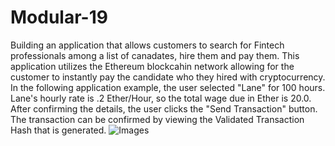 # Modular-19

Building an application that allows customers to search for Fintech professionals among a list of canadates, hire them and pay them. This application utilizes the Ethereum blockcahin network allowing for the customer to instantly pay the candidate who they hired with cryptocurrency.
In the following application example, the user selected "Lane" for 100 hours. Lane's hourly rate is .2 Ether/Hour, so the total wage due in Ether is 20.0. After confirming the details, the user clicks the "Send Transaction" button. The transaction can be confirmed by viewing the Validated Transaction Hash that is generated.
![Images]([https://github.com/SoukP1/Modular-18/blob/main/Blockchain/Mod-18.png](https://github.com/SoukP1/Modular-19/blob/main/Blockchain%20Wallets/Images/191.PNG))
